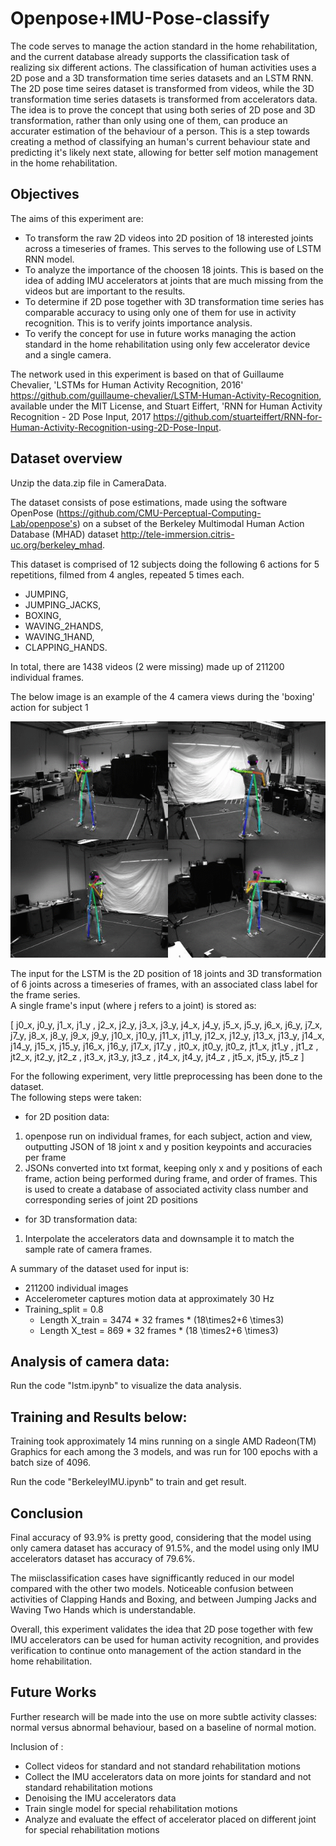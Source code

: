 # Openpose+IMU-Pose-classify


The code serves to manage the action standard in the home rehabilitation, and the current database already supports the classification task of realizing six different actions. The classification of human activities uses a 2D pose and a 3D transformation time series datasets and an LSTM RNN.  
The 2D pose time seires dataset is transformed from videos, while the 3D transformation time series datasets is transformed from accelerators data.  
The idea is to prove the concept that using both series of 2D pose and 3D transformation, rather than only using one of them, can produce an accurater estimation of the behaviour of a person.
This is a step towards creating a method of classifying an human's current behaviour state and predicting it's likely next state, allowing for better self motion management in the home rehabilitation.  

## Objectives

The aims of this experiment are:

- To transform the raw 2D videos into 2D position of 18 interested joints across a timeseries of frames. This serves to the following use of LSTM RNN model.    
- To analyze the importance of the choosen 18 joints. This is based on the idea of adding IMU accelerators at joints that are much missing from the videos but are important to the results.  
- To determine if 2D pose together with 3D transformation time series has comparable accuracy to using only one of them for use in activity recognition. This is to verify joints importance analysis.  
- To verify the concept for use in future works managing the action standard in the home rehabilitation using only few accelerator device and a single camera.



The network used in this experiment is based on that of Guillaume Chevalier, 'LSTMs for Human Activity Recognition, 2016'  https://github.com/guillaume-chevalier/LSTM-Human-Activity-Recognition, available under the MIT License, and Stuart Eiffert, 'RNN for Human Activity Recognition - 2D Pose Input, 2017 https://github.com/stuarteiffert/RNN-for-Human-Activity-Recognition-using-2D-Pose-Input.




## Dataset overview

Unzip the data.zip file in CameraData.  

The dataset consists of pose estimations, made using the software OpenPose (https://github.com/CMU-Perceptual-Computing-Lab/openpose's) on a subset of the Berkeley Multimodal Human Action Database (MHAD) dataset http://tele-immersion.citris-uc.org/berkeley_mhad.  

This dataset is comprised of 12 subjects doing the following 6 actions for 5 repetitions, filmed from 4 angles, repeated 5 times each.  

- JUMPING,  
- JUMPING_JACKS,  
- BOXING,  
- WAVING_2HANDS,  
- WAVING_1HAND,  
- CLAPPING_HANDS.  

In total, there are 1438 videos (2 were missing) made up of 211200 individual frames.

The below image is an example of the 4 camera views during the 'boxing' action for subject 1

![alt text](images/boxing_all_views.gif.png "Title")


The input for the LSTM is the 2D position of 18 joints and 3D transformation of 6 joints across a timeseries of frames, with an associated class label for the frame series.  
A single frame's input (where j refers to a joint) is stored as:

[  j0_x,  j0_y, j1_x, j1_y , j2_x, j2_y, j3_x, j3_y, j4_x, j4_y, j5_x, j5_y, j6_x, j6_y, j7_x, j7_y, j8_x, j8_y, j9_x, j9_y, j10_x, j10_y, j11_x, j11_y, j12_x, j12_y, j13_x, j13_y, j14_x, j14_y, j15_x, j15_y, j16_x, j16_y, j17_x, j17_y ,  jt0_x,  jt0_y,  jt0_z, jt1_x, jt1_y , jt1_z , jt2_x, jt2_y, jt2_z , jt3_x, jt3_y, jt3_z , jt4_x, jt4_y, jt4_z , jt5_x, jt5_y, jt5_z ]  

For the following experiment, very little preprocessing has been done to the dataset.  
The following steps were taken:
- for 2D position data:  
1. openpose run on individual frames, for each subject, action and view, outputting JSON of 18 joint x and y position keypoints and accuracies per frame
2. JSONs converted into txt format, keeping only x and y positions of each frame, action being performed during frame, and order of frames. This is used to create a database of associated activity class number and corresponding series of joint 2D positions
- for 3D transformation data:  
1. Interpolate the accelerators data and downsample it to match the sample rate of camera frames.  


A summary of the dataset used for input is:  

 - 211200 individual images 
 - Accelerometer captures motion data at approximately 30 Hz
 - Training_split = 0.8
   - Length X_train = 3474 * 32 frames * (18\times2+6 \times3)
   - Length X_test = 869 * 32 frames * (18 \times2+6 \times3)
   
   
   
   
## Analysis of camera data:  
Run the code "lstm.ipynb" to visualize the data analysis.  




## Training and Results below:   
Training took approximately 14 mins running on a single AMD Radeon(TM) Graphics for each among the 3 models, and was run for 100 epochs with a batch size of 4096.  

Run the code "BerkeleyIMU.ipynb" to train and get result.


## Conclusion

Final accuracy of 93.9% is pretty good, considering that the model using only camera dataset has accuracy of 91.5%, and the model using only IMU accelerators dataset has accuracy of 79.6%.

The miisclassification cases have signifficantly reduced in our model compared with the other two models. Noticeable confusion between activities of Clapping Hands and Boxing, and between Jumping Jacks and Waving Two Hands which is understandable.  



Overall, this experiment validates the idea that 2D pose together with few IMU accelerators can be used for human activity recognition, and provides verification to continue onto management of the action standard in the home rehabilitation.
 

   
  

## Future Works
Further research will be made into the use on more subtle activity classes: normal versus abnormal behaviour, based on a baseline of normal motion.  

Inclusion of :
 - Collect videos for standard and not standard rehabilitation motions  
 - Collect the IMU accelerators data on more joints for standard and not standard rehabilitation motions  
 - Denoising the IMU accelerators data  
 - Train single model for special rehabilitation motions  
 - Analyze and evaluate the effect of accelerator placed on different joint for special rehabilitation motions  




## 
